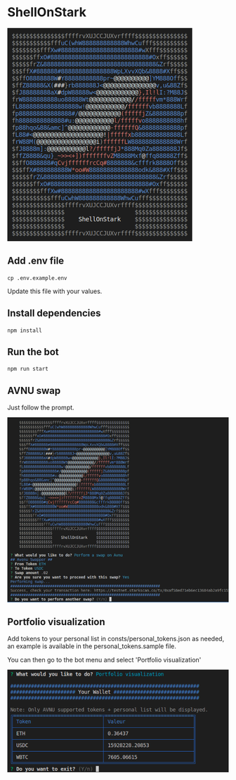 # ShellOnStark

![Alt text](./images/image.png)

## Add .env file

```
cp .env.example.env
```
Update this file with your values.

## Install dependencies

```
npm install
```

## Run the bot

```
npm run start
```
## AVNU swap

Just follow the prompt.

![Alt text](images/swap.png)

## Portfolio visualization

Add tokens to your personal list in consts/personal_tokens.json as needed, 
an example is available in the personal_tokens.sample file. 

You can then go to the bot menu and select 'Portfolio visualization'

![Portfolio](images/portfolio.png)